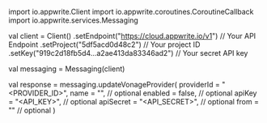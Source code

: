 import io.appwrite.Client
import io.appwrite.coroutines.CoroutineCallback
import io.appwrite.services.Messaging

val client = Client()
    .setEndpoint("https://cloud.appwrite.io/v1") // Your API Endpoint
    .setProject("5df5acd0d48c2") // Your project ID
    .setKey("919c2d18fb5d4...a2ae413da83346ad2") // Your secret API key

val messaging = Messaging(client)

val response = messaging.updateVonageProvider(
    providerId = "<PROVIDER_ID>",
    name = "<NAME>", // optional
    enabled = false, // optional
    apiKey = "<API_KEY>", // optional
    apiSecret = "<API_SECRET>", // optional
    from = "<FROM>" // optional
)
